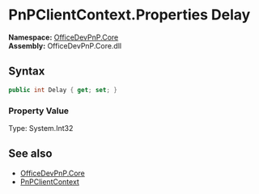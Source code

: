# PnPClientContext.Properties Delay
  

**Namespace:** [OfficeDevPnP.Core](OfficeDevPnP.Core.md)  
**Assembly:** OfficeDevPnP.Core.dll  
## Syntax
```C#
public int Delay { get; set; }
```

### Property Value
Type: System.Int32  

## See also
- [OfficeDevPnP.Core](OfficeDevPnP.Core.md)
- [PnPClientContext](OfficeDevPnP.Core.PnPClientContext.md) 
